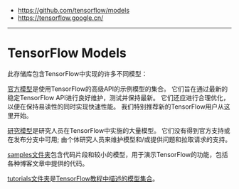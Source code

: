 - https://github.com/tensorflow/models
- https://tensorflow.google.cn/

---
# TensorFlow Models
此存储库包含TensorFlow中实现的许多不同模型：

[官方模型](https://github.com/tensorflow/models/tree/master/official)是使用TensorFlow的高级API的示例模型的集合。 它们旨在通过最新的稳定TensorFlow API进行良好维护，测试并保持最新。 它们还应进行合理优化，以便在保持易读性的同时实现快速性能。 我们特别推荐新的TensorFlow用户从这里开始。

[研究模型](https://github.com/tensorflow/models/tree/master/research)是研究人员在TensorFlow中实施的大量模型。 它们没有得到官方支持或在发布分支中可用; 由个体研究人员来维护模型和/或提供问题和拉取请求的支持。

[samples文件夹](https://github.com/tensorflow/models/tree/master/samples)包含代码片段和较小的模型，用于演示TensorFlow的功能，包括各种博客文章中提供的代码。

[tutorials文件夹](https://github.com/tensorflow/models/tree/master/tutorials)是[TensorFlow教程中描述的模型集合](https://www.tensorflow.org/tutorials/)。
